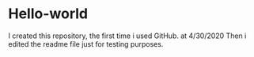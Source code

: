 # Hello-world
I created this repository, the first time i used GitHub. at 4/30/2020
Then i edited the readme file just for testing purposes.
